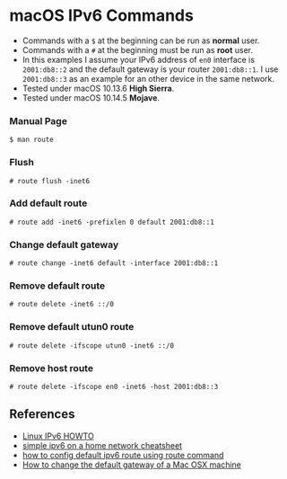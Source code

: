 # macOS IPv6 Commands

- Commands with a `$` at the beginning can be run as **normal** user.
- Commands with a `#` at the beginning must be run as **root** user.
- In this examples I assume your IPv6 address of `en0` interface is `2001:db8::2` and the default gateway is your router `2001:db8::1`. I use `2001:db8::3` as an example for an other device in the same network.
- Tested under macOS 10.13.6 **High Sierra**.
- Tested under macOS 10.14.5 **Mojave**.

### Manual Page

```
$ man route
```

### Flush

```
# route flush -inet6
```

### Add default route

```
# route add -inet6 -prefixlen 0 default 2001:db8::1
```

### Change default gateway

```
# route change -inet6 default -interface 2001:db8::1
```

### Remove default route

```
# route delete -inet6 ::/0
```

### Remove default utun0 route

```
# route delete -ifscope utun0 -inet6 ::/0
```

### Remove host route

```
# route delete -ifscope en0 -inet6 -host 2001:db8::3
```

## References

- [Linux IPv6 HOWTO](https://mirrors.deepspace6.net/Linux+IPv6-HOWTO/x1144.html)
- [simple ipv6 on a home network cheatsheet](https://grox.net/sysadm/net/ipv6_local_net.howto)
- [how to config default ipv6 route using route command](https://stackoverflow.com/questions/47234790/how-to-config-default-ipv6-route-using-route-command)
- [How to change the default gateway of a Mac OSX machine](https://apple.stackexchange.com/questions/33097/how-to-change-the-default-gateway-of-a-mac-osx-machine)
